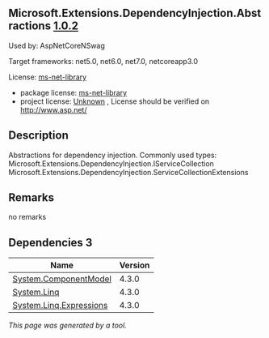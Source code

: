 Microsoft.Extensions.DependencyInjection.Abstractions [1.0.2](https://www.nuget.org/packages/Microsoft.Extensions.DependencyInjection.Abstractions/1.0.2)
--------------------

Used by: AspNetCoreNSwag

Target frameworks: net5.0, net6.0, net7.0, netcoreapp3.0

License: [ms-net-library](../../../../licenses/ms-net-library) 

- package license: [ms-net-library](http://www.microsoft.com/web/webpi/eula/net_library_eula_enu.htm) 
- project license: [Unknown](http://www.asp.net/) , License should be verified on http://www.asp.net/

Description
-----------
Abstractions for dependency injection.
Commonly used types:
Microsoft.Extensions.DependencyInjection.IServiceCollection
Microsoft.Extensions.DependencyInjection.ServiceCollectionExtensions

Remarks
-----------
no remarks


Dependencies 3
-----------

|Name|Version|
|----------|:----|
|[System.ComponentModel](../../../../packages/nuget.org/system.componentmodel/4.3.0)|4.3.0|
|[System.Linq](../../../../packages/nuget.org/system.linq/4.3.0)|4.3.0|
|[System.Linq.Expressions](../../../../packages/nuget.org/system.linq.expressions/4.3.0)|4.3.0|

*This page was generated by a tool.*